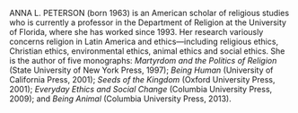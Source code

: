 ANNA L. PETERSON (born 1963) is an American scholar of religious studies who is currently a professor in the Department of Religion at the University of Florida, where she has worked since 1993. Her research variously concerns religion in Latin America and ethics—including religious ethics, Christian ethics, environmental ethics, animal ethics and social ethics. She is the author of five monographs: _Martyrdom and the Politics of Religion_ (State University of New York Press, 1997); _Being Human_ (University of California Press, 2001); _Seeds of the Kingdom_ (Oxford University Press, 2001); _Everyday Ethics and Social Change_ (Columbia University Press, 2009); and _Being Animal_ (Columbia University Press, 2013).

